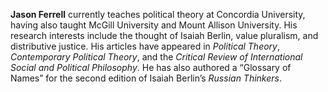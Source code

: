 **Jason Ferrell**
currently teaches political theory at Concordia University, having also taught
McGill University and Mount Allison University. His research interests include
the thought of Isaiah Berlin, value pluralism, and distributive justice. His
articles have appeared in *Political Theory*, *Contemporary Political
Theory*, and the *Critical Review of International Social and Political
Philosophy*. He has also authored a “Glossary of Names” for the second
edition of Isaiah Berlin’s *Russian Thinkers*.
